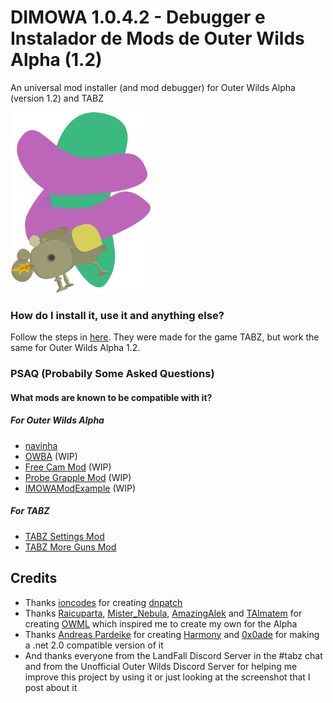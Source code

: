# DIMOWA 1.0.4.2 - Debugger e Instalador de Mods de Outer Wilds Alpha (1.2)

An universal mod installer (and mod debugger) for Outer Wilds Alpha (version 1.2) and TABZ 

<img src="https://github.com/ShoosGun/DIMOWA/blob/main/Icon%20and%20other%20images/DIMOWA_icon.png"  width="224" height = "289" >


### How do I install it, use it and anything else?
Follow the steps in [here](https://github.com/ShoosGun/DIMOWA/blob/main/IMOWA_Tutorial.md). They were made for the game TABZ, but work the same for Outer Wilds Alpha 1.2.


### PSAQ (Probabily Some Asked Questions)

#### What mods are known to be compatible with it?
##### For Outer Wilds Alpha 
* [navinha](https://github.com/ShoosGun/navinha)
* [OWBA](https://github.com/ShoosGun/OWBA) (WIP)
* [Free Cam Mod](https://github.com/ShoosGun/FreeCamMod) (WIP)
* [Probe Grapple Mod](https://github.com/ShoosGun/ProbeGrappleMod) (WIP)
* [IMOWAModExample](https://github.com/ShoosGun/IMOWAModExample) (WIP)
##### For TABZ
* [TABZ Settings Mod](https://github.com/ShoosGun/TABZSM)
* [TABZ More Guns Mod](https://github.com/ShoosGun/TABZMGM)
## Credits
  - Thanks [ioncodes](https://github.com/ioncodes) for creating [dnpatch](https://github.com/ioncodes/dnpatch)
  - Thanks [Raicuparta](https://github.com/Raicuparta), [Mister_Nebula](https://github.com/misternebula), [AmazingAlek](https://github.com/amazingalek) and [TAImatem](https://github.com/TAImatem) for creating [OWML](https://github.com/amazingalek/owml) which inspired me to create my own for the Alpha
  - Thanks [Andreas Pardeike](https://github.com/pardeike/) for creating [Harmony](https://github.com/pardeike/Harmony) and [0x0ade](https://github.com/0x0ade) for making a .net 2.0 compatible version of it
  - And thanks everyone from the LandFall Discord Server in the #tabz chat and from the Unofficial Outer Wilds Discord Server for helping me improve this project by using it or just looking at the screenshot that I post about it
  
